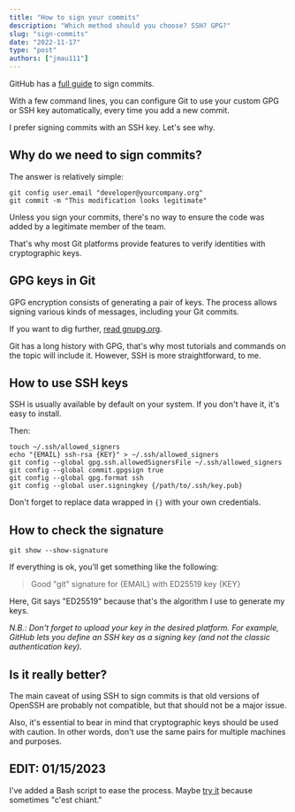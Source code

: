 ```yaml
---
title: "How to sign your commits"
description: "Which method should you choose? SSH? GPG?"
slug: "sign-commits"
date: "2022-11-17"
type: "post"
authors: ["jmau111"]
---
```


GitHub has a [full guide](https://docs.github.com/en/authentication/managing-commit-signature-verification/signing-commits) to sign commits.

With a few command lines, you can configure Git to use your custom GPG or SSH key automatically, every time you add a new commit.

I prefer signing commits with an SSH key. Let's see why.
	
Why do we need to sign commits?
--------

The answer is relatively simple:

```
git config user.email "developer@yourcompany.org"
git commit -m "This modification looks legitimate"
```

Unless you sign your commits, there's no way to ensure the code was added by a legitimate member of the team.

That's why most Git platforms provide features to verify identities with cryptographic keys.
 
GPG keys in Git
--------

GPG encryption consists of generating a pair of keys. The process allows signing various kinds of messages, including your Git commits.

If you want to dig further, [read gnupg.org](https://www.gnupg.org/gph/en/manual.html).

Git has a long history with GPG, that's why most tutorials and commands on the topic will include it. However, SSH is more straightforward, to me.

How to use SSH keys
--------

SSH is usually available by default on your system. If you don't have it, it's easy to install.

Then:

```
touch ~/.ssh/allowed_signers
echo "{EMAIL} ssh-rsa {KEY}" > ~/.ssh/allowed_signers
git config --global gpg.ssh.allowedSignersFile ~/.ssh/allowed_signers
git config --global commit.gpgsign true
git config --global gpg.format ssh
git config --global user.signingkey {/path/to/.ssh/key.pub}
```

Don't forget to replace data wrapped in `{}` with your own credentials.

How to check the signature
--------

```
git show --show-signature
```

If everything is ok, you'll get something like the following:

> Good "git" signature for {EMAIL} with ED25519 key {KEY}

Here, Git says "ED25519" because that's the algorithm I use to generate my keys.

_N.B.: Don't forget to upload your key in the desired platform. For example, GitHub lets you define an SSH key as a signing key (and not the classic authentication key)._

Is it really better?
--------

The main caveat of using SSH to sign commits is that old versions of OpenSSH are probably not compatible, but that should not be a major issue.

Also, it's essential to bear in mind that cryptographic keys should be used with caution. In other words, don't use the same pairs for multiple machines and purposes.


EDIT: 01/15/2023
--------

I've added a Bash script to ease the process. Maybe [try it](https://github.com/jmau111-org/sign-commits) because sometimes "c'est chiant."
